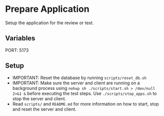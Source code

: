 # Prepare Application

Setup the application for the review or test.

## Variables

PORT: 5173

## Setup

- IMPORTANT: Reset the database by running `scripts/reset_db.sh`
- IMPORTANT: Make sure the server and client are running on a background process using `nohup sh ./scripts/start.sh > /dev/null 2>&1 &` before executing the test steps. Use `./scripts/stop_apps.sh` to stop the server and client. 
- Read `scripts/` and `README.md` for more information on how to start, stop and reset the server and client.

